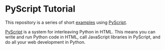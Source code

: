 # PyScript Tutorial

This repository is a series of short [examples](https://pyscript.net/examples/) using [PyScript](https://pyscript.net/).

[PyScript](https://anaconda.cloud/pyscript-python-in-the-browser) is a system for interleaving Python in HTML. This means you can write and run Python code in HTML, call JavaScript libraries in PyScript, and do all your web development in Python.